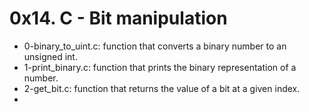 # 0x14. C - Bit manipulation

* 0-binary_to_uint.c: function that converts a binary number to an unsigned int.
* 1-print_binary.c: function that prints the binary representation of a number.
* 2-get_bit.c: function that returns the value of a bit at a given index.
* 